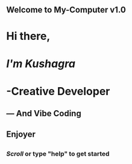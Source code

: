 



## Welcome to My-Computer v1.0



#  Hi there,
#  *I'm Kushagra*
#  -Creative Developer
##     — And Vibe Coding
##      Enjoyer
##
###   *Scroll* or type "help" to get started
